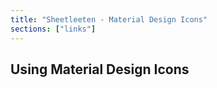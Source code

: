 ```yaml
---
title: "Sheetleeten - Material Design Icons"
sections: ["links"]
---
```


## Using Material Design Icons

